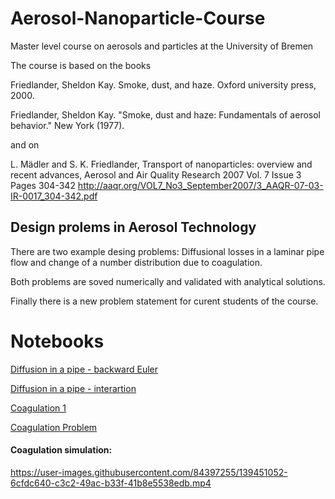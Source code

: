 # Aerosol-Nanoparticle-Course
Master level course on aerosols and particles at the University of Bremen

The course is based on the books 

Friedlander, Sheldon Kay. Smoke, dust, and haze. Oxford university press, 2000.

Friedlander, Sheldon Kay. "Smoke, dust and haze: Fundamentals of aerosol behavior." New York (1977).

and on

L. Mädler and S. K. Friedlander, Transport of nanoparticles: overview and recent advances, Aerosol and Air Quality Research 2007 Vol. 7 Issue 3 Pages 304-342
http://aaqr.org/VOL7_No3_September2007/3_AAQR-07-03-IR-0017_304-342.pdf

## Design prolems in Aerosol Technology

There are two example desing problems: Diffusional losses in a laminar pipe flow and change of a number distribution due to coagulation. 

Both problems are soved numerically and validated with analytical solutions. 

Finally there is a new problem statement for curent students of the course. 

# Notebooks

[Diffusion in a pipe - backward Euler](Diffusion_tube_backward_euler.ipynb)

[Diffusion in a pipe - interartion](Diffusion_tube_backward_euler.ipynb)

[Coagulation 1](Coagulation_lm1.ipynb)

[Coagulation Problem](Coagulation_lm1.ipynb)

#### Coagulation simulation:

https://user-images.githubusercontent.com/84397255/139451052-6cfdc640-c3c2-49ac-b33f-41b8e5538edb.mp4





